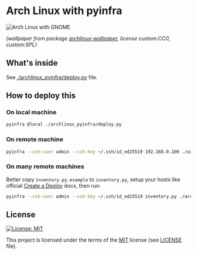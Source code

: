 # Arch Linux with pyinfra

![Arch Linux with GNOME](./assets/archlinux.png)

*(wallpaper from package [archlinux-wallpaper](https://archlinux.org/packages/extra/any/archlinux-wallpaper/), license custom:CC0, custom:SPL)*

## What's inside

See [./archlinux_pyinfra/deploy.py](./archlinux_pyinfra/deploy.py) file.

## How to deploy this

### On local machine

```bash
pyinfra @local ./archlinux_pyinfra/deploy.py
```

### On remote machine

```bash
pyinfra --ssh-user admin --ssh-key ~/.ssh/id_ed25519 192.168.0.100 ./archlinux_pyinfra/deploy.py
```

### On many remote machines

Better copy `inventory.py.example` to `inventory.py`, setup your hosts like official [Create a Deploy](https://docs.pyinfra.com/en/3.x/getting-started.html#create-a-deploy) docs, then run:

```bash
pyinfra --ssh-user admin --ssh-key ~/.ssh/id_ed25519 inventory.py ./archlinux_pyinfra/deploy.py
```

## License

[![License: MIT](https://img.shields.io/badge/License-MIT-green.svg?style=flat-square)](https://opensource.org/licenses/MIT)

This project is licensed under the terms of the [MIT](https://opensource.org/licenses/MIT) license (see [LICENSE](<https://github.com/zsxoff/archlinux-pyinfra/blob/master/LICENSE>) file).
